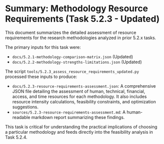 # Summary: Methodology Resource Requirements (Task 5.2.3 - Updated)

This document summarizes the detailed assessment of resource requirements for the research methodologies analyzed in prior 5.2.x tasks.

The primary inputs for this task were:
- `docs/5.2.1-methodology-comparison-matrix.json` (Updated)
- `docs/5.2.2-methodology-strengths-limitations.json` (Updated)

The script `tools/5.2.3_assess_resource_requirements_updated.py` processed these inputs to produce:
- `docs/5.2.3-resource-requirements-assessment.json`: A comprehensive JSON file detailing the assessment of human, technical, financial, access, and time resources for each methodology. It also includes resource intensity calculations, feasibility constraints, and optimization suggestions.
- `sources/5.2.3-resource-requirements-assessment.md`: A human-readable markdown report summarizing these findings.

This task is critical for understanding the practical implications of choosing a particular methodology and feeds directly into the feasibility analysis in Task 5.2.4. 